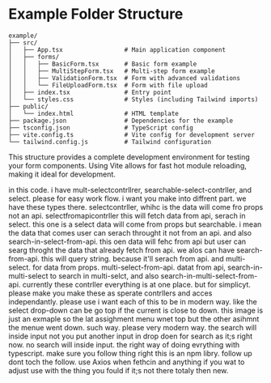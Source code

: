 # Example Folder Structure

```
example/
├── src/
│   ├── App.tsx                 # Main application component
│   ├── forms/
│   │   ├── BasicForm.tsx       # Basic form example
│   │   ├── MultiStepForm.tsx   # Multi-step form example
│   │   ├── ValidationForm.tsx  # Form with advanced validations
│   │   └── FileUploadForm.tsx  # Form with file upload
│   ├── index.tsx               # Entry point
│   └── styles.css              # Styles (including Tailwind imports)
├── public/
│   └── index.html              # HTML template
├── package.json                # Dependencies for the example
├── tsconfig.json               # TypeScript config
├── vite.config.ts              # Vite config for development server
└── tailwind.config.js          # Tailwind configuration
```

This structure provides a complete development environment for testing your form components. Using Vite allows for fast hot module reloading, making it ideal for development.

<!-- cmmc -->

in this code. i have mult-selectcontrllrer, searchable-select-contrller, and select. please for easy work flow. i want you make into diffrent part. we have these types there. selectcontrller, whihc is the data will come fro props not an api. selectfromapicontrller this will fetch data from api, serach in select. this one is a select data will come from props but searchable. i mean the data that comes user can serach throught it not from an api. and also search-in-select-from-api. this oen data will fehc from api but user can searg throght the data that already fetch from api. we alos can have search-from-api. this will query string. because it'll serach from api. and multi-select. for data from props. multi-select-from-api. datat from api, search-in-multi-select to search in multi-selct, and also search-in-multi-select-from-api. currently these contrller everything is at one place. but for simplicyt. please make you make these as sperate contrllers and acces independantly. please use i want each of this to be in modern way. like the select drop-down can be go top if the current is close to down. this image is just an exmaple so the lat assighment menu wnet top but the other asihmnt the menue went down. such way. please very modern way. the search will inside input not you put another input in drop doen for search as it;s right now. no search will inside input. the right way of doing evrything with typescript. make sure you follow thing right this is an npm libry. follow up dont toch the follow. use Axios when fethcin and anything if you wat to adjust use with the thing you fould if it;s not there totaly then new.
